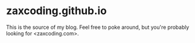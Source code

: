 # zaxcoding.github.io
This is the source of my blog. Feel free to poke around, but you're probably looking for <zaxcoding.com>.
